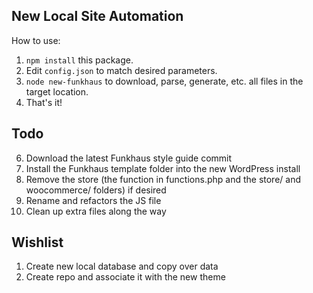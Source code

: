 ## New Local Site Automation
How to use:

1. `npm install` this package.
1. Edit `config.json` to match desired parameters.
1. `node new-funkhaus` to download, parse, generate, etc. all files in the target location.
1. That's it!

## Todo
6. Download the latest Funkhaus style guide commit
7. Install the Funkhaus template folder into the new WordPress install
8. Remove the store (the function in functions.php and the store/ and woocommerce/ folders) if desired
9. Rename and refactors the JS file
10. Clean up extra files along the way

## Wishlist
1. Create new local database and copy over data
2. Create repo and associate it with the new theme